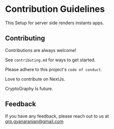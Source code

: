 
# Contribution Guidelines

This Setup for server side renders instants apps.


## Contributing

Contributions are always welcome!

See `contributing.md` for ways to get started.

Please adhere to this project's `code of conduct`.

Love to contribute on NextJs.

CryptoGraphy Is future.




## Feedback

If you have any feedback, please reach out to us at grp.gyanaranjan@gmail.com



